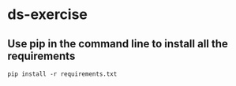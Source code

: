 # ds-exercise

## Use pip in the command line to install all the requirements
```buildoutcfg
pip install -r requirements.txt
```